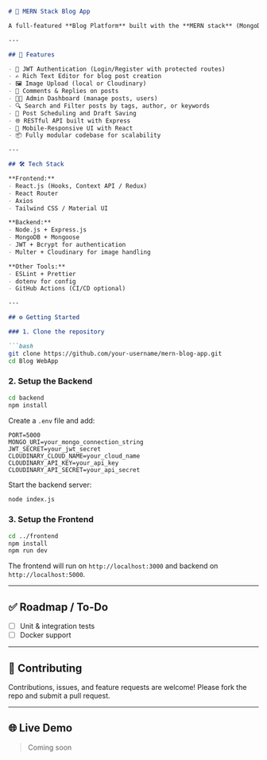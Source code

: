 

````markdown
# 📝 MERN Stack Blog App

A full-featured **Blog Platform** built with the **MERN stack** (MongoDB, Express.js, React.js, Node.js). Includes modern features like **JWT authentication**, **rich text editing**, **image uploads**, **commenting**, **admin panel**, **search**, and more.

---

## 🚀 Features

- 🔐 JWT Authentication (Login/Register with protected routes)
- ✍️ Rich Text Editor for blog post creation
- 🖼️ Image Upload (local or Cloudinary)
- 💬 Comments & Replies on posts
- 🧑‍💼 Admin Dashboard (manage posts, users)
- 🔍 Search and Filter posts by tags, author, or keywords
- 📆 Post Scheduling and Draft Saving
- 🌐 RESTful API built with Express
- 📱 Mobile-Responsive UI with React
- 📦 Fully modular codebase for scalability

---

## 🛠️ Tech Stack

**Frontend:**
- React.js (Hooks, Context API / Redux)
- React Router
- Axios
- Tailwind CSS / Material UI

**Backend:**
- Node.js + Express.js
- MongoDB + Mongoose
- JWT + Bcrypt for authentication
- Multer + Cloudinary for image handling

**Other Tools:**
- ESLint + Prettier
- dotenv for config
- GitHub Actions (CI/CD optional)

---

## ⚙️ Getting Started

### 1. Clone the repository

```bash
git clone https://github.com/your-username/mern-blog-app.git
cd Blog WebApp
````

### 2. Setup the Backend

```bash
cd backend
npm install
```

Create a `.env` file and add:

```env
PORT=5000
MONGO_URI=your_mongo_connection_string
JWT_SECRET=your_jwt_secret
CLOUDINARY_CLOUD_NAME=your_cloud_name
CLOUDINARY_API_KEY=your_api_key
CLOUDINARY_API_SECRET=your_api_secret
```

Start the backend server:

```bash
node index.js
```

### 3. Setup the Frontend

```bash
cd ../frontend
npm install
npm run dev
```

The frontend will run on `http://localhost:3000` and backend on `http://localhost:5000`.

---


## ✅ Roadmap / To-Do

* [ ] Unit & integration tests
* [ ] Docker support

---

## 🤝 Contributing

Contributions, issues, and feature requests are welcome!
Please fork the repo and submit a pull request.




---

## 🌐 Live Demo

> Coming soon 
